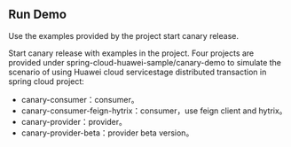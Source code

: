## Run Demo

Use the examples provided by the project start canary release.

Start canary release with examples in the project. Four projects are provided under
spring-cloud-huawei-sample/canary-demo to simulate the scenario of using Huawei cloud servicestage distributed
transaction in spring cloud project:

* canary-consumer：consumer。
* canary-consumer-feign-hytrix：consumer，use feign client and hytrix。
* canary-provider：provider。
* canary-provider-beta：provider beta version。